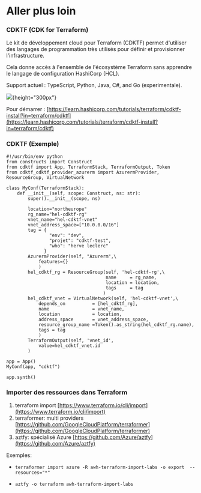 

# Aller plus loin

### CDKTF (CDK for Terraform)


Le kit de développement cloud pour Terraform (CDKTF) permet d'utiliser des langages de programmation très utilisés pour définir et provisionner l'infrastructure. 

Cela donne accès à l'ensemble de l'écosystème Terraform sans apprendre le langage de configuration HashiCorp (HCL).

Support actuel : TypeScript, Python, Java, C#, and Go (experimentale).


![]([images/terraform/tfsec.png](https://mktg-content-api-hashicorp.vercel.app/api/assets?product=terraform-cdk&version=v0.10.4&asset=website%2Fdocs%2Fcdktf%2Fterraform-platform.png)){height="300px"}


Pour démarrer : [https://learn.hashicorp.com/tutorials/terraform/cdktf-install?in=terraform/cdktf](https://learn.hashicorp.com/tutorials/terraform/cdktf-install?in=terraform/cdktf)

### CDKTF (Exemple)

~~~~~~~~~~~~~~~~~~~~~~~~~~~~~~~~~~~~~~~~~~ {.zsh}
#!/usr/bin/env python
from constructs import Construct
from cdktf import App, TerraformStack, TerraformOutput, Token
from cdktf_cdktf_provider_azurerm import AzurermProvider, ResourceGroup, VirtualNetwork

class MyConf(TerraformStack):
    def __init__(self, scope: Construct, ns: str):
        super().__init__(scope, ns)

        location="northeurope"
        rg_name="hel-cdktf-rg"
        vnet_name="hel-cdktf-vnet"
        vnet_address_space=["10.0.0.0/16"]
        tag = {
                "env": "dev",
                "projet": "cdktf-test",
                "who": "herve leclerc"
              }
        AzurermProvider(self, "Azurerm",\
            features={}
            )
        hel_cdktf_rg = ResourceGroup(self, 'hel-cdktf-rg',\
                                     name     = rg_name,
                                     location = location,
                                     tags     = tag
                                    )
        hel_cdktf_vnet = VirtualNetwork(self, 'hel-cdktf-vnet',\
            depends_on          = [hel_cdktf_rg],
            name                = vnet_name,
            location            = location,
            address_space       = vnet_address_space,
            resource_group_name =Token().as_string(hel_cdktf_rg.name),
            tags = tag
            )
        TerraformOutput(self, 'vnet_id',
            value=hel_cdktf_vnet.id
        )

app = App()
MyConf(app, "cdktf")

app.synth()

~~~~~~~~~~~~~~~~~~~~~~~~~~~~~~~~~~~~~~~~~~


### Importer des ressources dans Terraform


1. terraform import [https://www.terraform.io/cli/import](https://www.terraform.io/cli/import)
2. terraformer: multi providers [https://github.com/GoogleCloudPlatform/terraformer](https://github.com/GoogleCloudPlatform/terraformer)
3. aztfy: spécialisé Azure [https://github.com/Azure/aztfy](https://github.com/Azure/aztfy)


Exemples:  

- `terraformer import azure -R awh-terraform-import-labs -o export  --resources="*"`
  
- `aztfy -o terraform awh-terraform-import-labs`

